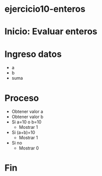 # ejercicio10-enteros

# Inicio: Evaluar enteros

# Ingreso datos

- a
- b
- suma

# Proceso

- Obtener valor a
- Obtener valor b
- Si a=10 o b=10
    - Mostrar 1  
- Si (a+b)=10
    - Mostrar 1
- Si no
    - Mostrar 0

# Fin 